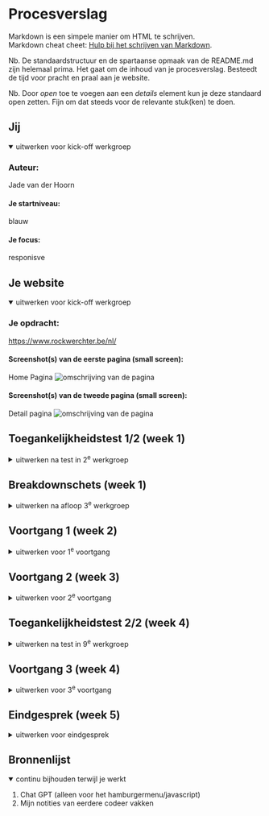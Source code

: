 # Procesverslag
Markdown is een simpele manier om HTML te schrijven.  
Markdown cheat cheet: [Hulp bij het schrijven van Markdown](https://github.com/adam-p/markdown-here/wiki/Markdown-Cheatsheet).

Nb. De standaardstructuur en de spartaanse opmaak van de README.md zijn helemaal prima. Het gaat om de inhoud van je procesverslag. Besteedt de tijd voor pracht en praal aan je website.

Nb. Door *open* toe te voegen aan een *details* element kun je deze standaard open zetten. Fijn om dat steeds voor de relevante stuk(ken) te doen.





## Jij

<details open>
  <summary>uitwerken voor kick-off werkgroep</summary>

  ### Auteur:
  Jade van der Hoorn

  #### Je startniveau:
  blauw

  #### Je focus:
  responisve
 
</details>





## Je website

<details open>
  <summary>uitwerken voor kick-off werkgroep</summary>

  ### Je opdracht:
  https://www.rockwerchter.be/nl/

  #### Screenshot(s) van de eerste pagina (small screen): 
  Home Pagina
  <img src="readme-images/wwww.rockwerchter.be_nl_.png" width="375px" alt="omschrijving van de pagina">

  #### Screenshot(s) van de tweede pagina (small screen):
  Detail pagina 
  <img src="readme-images/wwww.rockwerchter.be_nl_acts_arctic-monkeys.png" width="375px" alt="omschrijving van de pagina">
 
</details>



## Toegankelijkheidstest 1/2 (week 1)

<details>
  <summary>uitwerken na test in 2<sup>e</sup> werkgroep</summary>

  ### Bevindingen
  Lijst met je bevindingen die in de test naar voren kwamen:

</details>



## Breakdownschets (week 1)

<details>
  <summary>uitwerken na afloop 3<sup>e</sup> werkgroep</summary>

  ### de hele pagina: 
  <img src="readme-images/www.rockwerchter.be_en_(iPhone_XR)" width="375px" alt="breakdown van de hele pagina">

</details>





## Voortgang 1 (week 2)

<details>
  <summary>uitwerken voor 1<sup>e</sup> voortgang</summary>

  ### Stand van zaken
  Alles ging deze weken goed, ik moet alleen ervoor zorgen dat ik eerst html geschreven heb voordat ik aan de css begin. Ik ben nu al te veel met details bezig. 


  ### Verslag van meeting
  hier na afloop snel de uitkomsten van de meeting vastleggen

  - Snel aan de tweede pagina beginnen
  - Door gaan met css
</details>





## Voortgang 2 (week 3)

<details>
  <summary>uitwerken voor 2<sup>e</sup> voortgang</summary>

  ### Stand van zaken
  Ik ben nog steeds lekker bezig met de code. Het mag denk ik wel wat sneller. Ik moet echt even doorzetten met mijn css, zodat ik daarna aan het responsive maken kan beginnen.

</details>





## Toegankelijkheidstest 2/2 (week 4)

<details>
  <summary>uitwerken na test in 9<sup>e</sup> werkgroep</summary>

  ### Bevindingen
  - meerdere alt teksten van images zijn in het engels ipv nederlands
  - ik ben bij een paar images de alt tekst begonnen met "foto van..." wat niet nodig is.
  - Alt teksten kunnen iets uitgebreider zodat het de plaatjes wat beter omschrijft.
  - De website is goed doorklikbaar met gebruik van het toetsenbord. 

</details>





## Voortgang 3 (week 4)

<details>
  <summary>uitwerken voor 3<sup>e</sup> voortgang</summary>

  ### Stand van zaken
  Voor het gesprek had ik moeite met het stylen van de mediaquery, maar ik heb even op school er aan gezeten, en toen lukte alles op eens. Ik ben daarom niet het gesprek ingegaan met veel vragen, maar meer met de intentie om gewoon even mijn code te laten checken.


  ### Verslag van meeting

  - Ik heb een paar onnodige divs/sections gebruikt, die moet ik even gaan veranderen.
  - verder moet ik gewoon door gaan met waar ik bezig mee ben.
</details>





## Eindgesprek (week 5)

<details>
  <summary>uitwerken voor eindgesprek</summary>

  ### Je uitkomst - karakteristiek screenshots:

  De detail pagina:
  <img src="readme-images/am-screenshot.png" width="375px" alt="uitomst opdracht 1">

  De Home pagina:
  <img src="readme-images/home-screenshot.png" width="375px" alt="uitkomst opdracht 2">


  ### Dit ging goed/Heb ik geleerd: 
  
  1. Wat voor mij het leukste was om te leren was het werken met grids. Ik heb vaak best wat moeite met het stylen van pagina's met flexbox etc, maar met grid heb ik voor het eerst gehad dat ik het meteen doorhad en dat alles meteen lukte. Ik heb op mijn website twee mooie grids gemaakt waar ik erg trots op ben. Ik had het nog vaker willen gebruiken, maar dit was niet echt noodzakelijk :(. 

  <img src="readme-images/grid-am.png" width="375px" alt="top">
  <img src="readme-images/grid-home" width="375px" alt="grid home">

  2. Ik heb op deze website voor het eerst position: sticky gebruikt. Ik dacht dat dit best wel lastig zou zijn, maar dat viel heel erg mee. Het zijn eigenlijk maar twee lijntjes css die er toch voor zorgen dat alles er iets proffesioneler er uit ziet. 

  <img src="readme-images/position-sticky.png" width="375px" alt="position sticky">
  <img src="readme-images/code.png" width="375px" alt="position sticky code">

  3. Wat gelukt is, maar wat me wel wat moeite kostte, was het responsive maken van de website. Omdat ik eerst de styling van het mobiele formaat had, moest ik dat allemaal gaan omzetten. Het was vooral lastig op momenten dat ik iets aan de html moest toevoegen, waardoor de code in mijn css af en toe niet meer werktte. Als ik dan bijvoorbeeld main>img gebruikte, maar later moest ik een div toevoegen, klopte dat niet meer. Het is uiteindelijk wel helemaal gelukt, dus dat is wel iets om trots op te zijn.

  <img src="readme-images/media-query.png" width="375px" alt="media query code">

  ### Dit was lastig/Is niet gelukt:
  
  Ik heb geprobeerd om eerst met een codepen opdracht erachter te komen hoe ik een hamburger menu moest maken die alleen te zien was op een mobiel scherm, maar dit lukte mij niet. Geen idee waar het aan lag, maar ik snapte er niks van. Ik heb dit daarom uiteindelijk aan Chat GPT moeten vragen. Die heeft mij de goede code gegeven waardoor het uiteindelijk wel gelukt is. Ik heb de code ook nog opgezocht zodat ik precies wist wat alles inhield. 

  <img src="readme-images/menu.code.png" width="375px" alt="hamburger menu code">
  <img src="readme-images/hamburger.png" width="375px" alt="hamburger">
  <img src="readme-images/menu.png" width="375px" alt="menu">
  
</details>





## Bronnenlijst

<details open>
  <summary>continu bijhouden terwijl je werkt</summary>

  1. Chat GPT (alleen voor het hamburgermenu/javascript)
  2. Mijn notities van eerdere codeer vakken

</details>